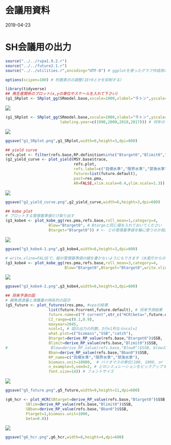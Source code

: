 会議用資料
================
2019-04-23

SH会議用の出力
==============

``` r
source("../../rvpa1.9.2.r")
source("../../future2.1.r")
source("../../utilities.r",encoding="UTF-8") # ggplotを使ったグラフ作成用の関数

options(scipen=100) # 桁数表示の調整(1E+9とかを抑制する)

library(tidyverse)
## 再生産関係のプロット(x,yの単位やスケールを入れて下さい)
(g1_SRplot <- SRplot_gg(SRmodel.base,xscale=1000,xlabel="千トン",yscale=1,ylabel="尾"))
```

![](3make_SHreport_files/figure-markdown_github/unnamed-chunk-2-1.png)

``` r
(g1_SRplot <- SRplot_gg(SRmodel.base,xscale=1000,xlabel="千トン",yscale=1,ylabel="尾",
                        labeling.year=c(1990,2000,2010,2017))) # 何年のデータにラベルを入れるか指定もできる
```

![](3make_SHreport_files/figure-markdown_github/unnamed-chunk-2-2.png)

``` r
ggsave("g1_SRplot.png",g1_SRplot,width=6,height=3,dpi=600)

## yield curve
refs.plot <- filter(refs.base,RP.definition%in%c("Btarget0","Blimit0","Bban0"))
(g2_yield_curve <- plot_yield(MSY.base$trace,
                              refs.plot,
                              refs.label=c("目標水準","限界水準","禁漁水準"),
                              future=list(future.default),
                              past=res.pma,
                              AR=FALSE,xlim.scale=0.4,ylim.scale=1.3))
```

![](3make_SHreport_files/figure-markdown_github/unnamed-chunk-2-3.png)

``` r
ggsave("g2_yield_curve.png",g2_yield_curve,width=6,height=3,dpi=600)

## kobe plot
# プロットする管理基準値だけ取り出す
(g3_kobe4 <- plot_kobe_gg(res.pma,refs.base,roll_mean=1,category=4,
                   Blow="Btarget0", # Btargeと同じ値を入れておいてください
                   Btarget="Btarget0")) # <- どの管理基準値を軸に使うのか指定。指定しなければ"0"マークがついた管理基準値が使われます
```

![](3make_SHreport_files/figure-markdown_github/unnamed-chunk-2-4.png)

``` r
ggsave("g3_kobe4-1.png",g3_kobe4,width=6,height=3,dpi=600)

# write.vline=FALSEで、縦の管理基準値の線を書かないようにもできます（水産庁からの要望？）
(g3_kobe4 <- plot_kobe_gg(res.pma,refs.base,roll_mean=3,category=4,
                          Blow="Btarget0",Btarget="Btarget0",write.vline=FALSE))
```

![](3make_SHreport_files/figure-markdown_github/unnamed-chunk-2-5.png)

``` r
ggsave("g3_kobe4-2.png",g3_kobe4,width=6,height=3,dpi=600)

## 将来予測の図
# 親魚資源量と漁獲量の時系列の図示
(g5_future <- plot_futures(res.pma, #vpaの結果
                   list(future.Fcurrent,future.default), # 将来予測結果
                   future.name=c("F current",str_c("HCR(beta=",future.default$input$HCR$beta,")")),
                   CI_range=c(0.1,0.9),
                   maxyear=2045,
                   ncol=1, # 図の出力の列数。3行x1列ならncol=1
                   what.plot=c("biomass","SSB","catch"),
                   Btarget=derive_RP_value(refs.base,"Btarget0")$SSB,
                   Blimit=derive_RP_value(refs.base,"Blimit0")$SSB,
#                   Blow=derive_RP_value(refs.base,"Blow0")$SSB, blowのオプションは削除
                   Bban=derive_RP_value(refs.base,"Bban0")$SSB,
                   RP_name=c("目標水準","限界水準","禁漁水準"),
                   biomass.unit=10000,  # バイオマスの単位(100, 1000, or 10000トン)
                   n_example=5,seed=2, # どのシミュレーションをピックアップするかはseedの値を変えて調整してください
                   font.size=14)) # フォントサイズ
```

![](3make_SHreport_files/figure-markdown_github/unnamed-chunk-2-6.png)

``` r
ggsave("g5_future.png",g5_future,width=9,height=11,dpi=600)

(g6_hcr <- plot_HCR(SBtarget=derive_RP_value(refs.base,"Btarget0")$SSB,
         SBlim=derive_RP_value(refs.base,"Blimit0")$SSB,
         SBban=derive_RP_value(refs.base,"Bban0")$SSB,
         Ftarget=1,biomass.unit=1000,
         beta=0.8))
```

![](3make_SHreport_files/figure-markdown_github/unnamed-chunk-2-7.png)

``` r
ggsave("g6_hcr.png",g6_hcr,width=8,height=4,dpi=600)
```

